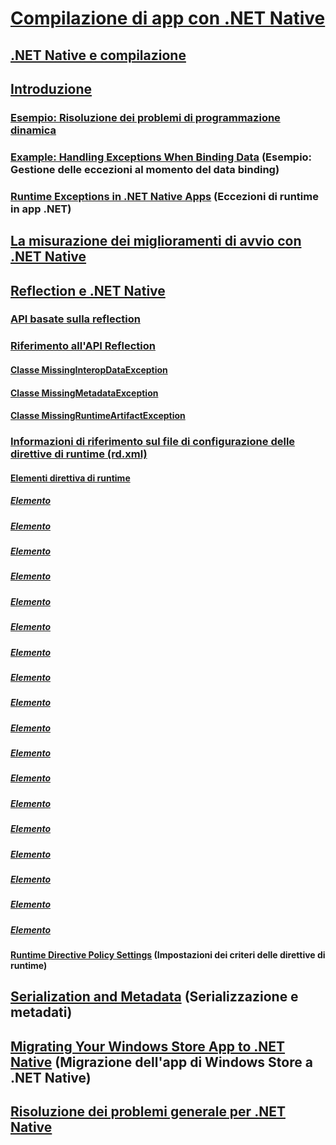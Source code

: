 # [Compilazione di app con .NET Native](index.md)
## [.NET Native e compilazione](net-native-and-compilation.md)
## [Introduzione](getting-started-with-net-native.md)
### [Esempio: Risoluzione dei problemi di programmazione dinamica](example-troubleshooting-dynamic-programming.md)
### [Example: Handling Exceptions When Binding Data](example-handling-exceptions-when-binding-data.md) (Esempio: Gestione delle eccezioni al momento del data binding)
### [Runtime Exceptions in .NET Native Apps](runtime-exceptions-in-net-native-apps.md) (Eccezioni di runtime in app .NET)
## [La misurazione dei miglioramenti di avvio con .NET Native](measuring-startup-improvement-with-net-native.md)
## [Reflection e .NET Native](reflection-and-net-native.md)
### [API basate sulla reflection](apis-that-rely-on-reflection.md)
### [Riferimento all'API Reflection](net-native-reflection-api-reference.md)
#### [Classe MissingInteropDataException](missinginteropdataexception-class-net-native.md)
#### [Classe MissingMetadataException](missingmetadataexception-class-net-native.md)
#### [Classe MissingRuntimeArtifactException](missingruntimeartifactexception-class-net-native.md)
### [Informazioni di riferimento sul file di configurazione delle direttive di runtime (rd.xml)](runtime-directives-rd-xml-configuration-file-reference.md)
#### [Elementi direttiva di runtime](runtime-directive-elements.md)
##### [<Application> Elemento](application-element-net-native.md)
##### [<Assembly> Elemento](assembly-element-net-native.md)
##### [<AttributeImplies> Elemento](attributeimplies-element-net-native.md)
##### [<Directives> Elemento](directives-element-net-native.md)
##### [<Event> Elemento](event-element-net-native.md)
##### [<Field> Elemento](field-element-net-native.md)
##### [<GenericParameter> Elemento](genericparameter-element-net-native.md)
##### [<ImpliesType> Elemento](impliestype-element-net-native.md)
##### [<Library> Elemento](library-element-net-native.md)
##### [<Method> Elemento](method-element-net-native.md)
##### [<MethodInstantiation> Elemento](methodinstantiation-element-net-native.md)
##### [<Namespace> Elemento](namespace-element-net-native.md)
##### [<Parameter> Elemento](parameter-element-net-native.md)
##### [<Property> Elemento](property-element-net-native.md)
##### [<Subtypes> Elemento](subtypes-element-net-native.md)
##### [<Type> Elemento](type-element-net-native.md)
##### [<TypeInstantiation> Elemento](typeinstantiation-element-net-native.md)
##### [<TypeParameter> Elemento](typeparameter-element-net-native.md)
#### [Runtime Directive Policy Settings](runtime-directive-policy-settings.md) (Impostazioni dei criteri delle direttive di runtime)
## [Serialization and Metadata](serialization-and-metadata.md) (Serializzazione e metadati)
## [Migrating Your Windows Store App to .NET Native](migrating-your-windows-store-app-to-net-native.md) (Migrazione dell'app di Windows Store a .NET Native)
## [Risoluzione dei problemi generale per .NET Native](net-native-general-troubleshooting.md)
